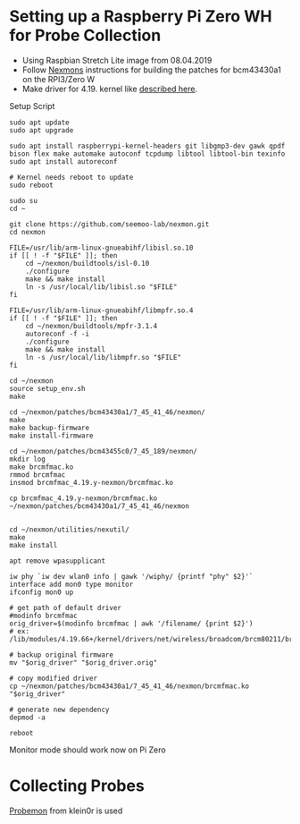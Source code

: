 # Setting up a Raspberry Pi Zero WH for Probe Collection

 - Using Raspbian Stretch Lite image from 08.04.2019
 - Follow [Nexmons](https://github.com/seemoo-lab/nexmon) instructions for building the patches for bcm43430a1 on the RPI3/Zero W
 - Make driver for 4.19. kernel like [described here](https://github.com/seemoo-lab/nexmon/issues/280#issuecomment-524568257).

Setup Script
```
sudo apt update
sudo apt upgrade

sudo apt install raspberrypi-kernel-headers git libgmp3-dev gawk qpdf bison flex make automake autoconf tcpdump libtool libtool-bin texinfo
sudo apt install autoreconf

# Kernel needs reboot to update
sudo reboot

sudo su
cd ~

git clone https://github.com/seemoo-lab/nexmon.git
cd nexmon

FILE=/usr/lib/arm-linux-gnueabihf/libisl.so.10
if [[ ! -f "$FILE" ]]; then
    cd ~/nexmon/buildtools/isl-0.10
    ./configure
    make && make install
    ln -s /usr/local/lib/libisl.so "$FILE"
fi

FILE=/usr/lib/arm-linux-gnueabihf/libmpfr.so.4
if [[ ! -f "$FILE" ]]; then
    cd ~/nexmon/buildtools/mpfr-3.1.4
    autoreconf -f -i
    ./configure
    make && make install
    ln -s /usr/local/lib/libmpfr.so "$FILE"
fi

cd ~/nexmon
source setup_env.sh
make

cd ~/nexmon/patches/bcm43430a1/7_45_41_46/nexmon/
make
make backup-firmware
make install-firmware

cd ~/nexmon/patches/bcm43455c0/7_45_189/nexmon/
mkdir log
make brcmfmac.ko
rmmod brcmfmac
insmod brcmfmac_4.19.y-nexmon/brcmfmac.ko

cp brcmfmac_4.19.y-nexmon/brcmfmac.ko ~/nexmon/patches/bcm43430a1/7_45_41_46/nexmon


cd ~/nexmon/utilities/nexutil/
make
make install

apt remove wpasupplicant

iw phy `iw dev wlan0 info | gawk '/wiphy/ {printf "phy" $2}'` interface add mon0 type monitor
ifconfig mon0 up

# get path of default driver
#modinfo brcmfmac
orig_driver=$(modinfo brcmfmac | awk '/filename/ {print $2}')
# ex: /lib/modules/4.19.66+/kernel/drivers/net/wireless/broadcom/brcm80211/brcmfmac/brcmfmac.ko

# backup original firmware
mv "$orig_driver" "$orig_driver.orig"

# copy modified driver
cp ~/nexmon/patches/bcm43430a1/7_45_41_46/nexmon/brcmfmac.ko "$orig_driver"

# generate new dependency
depmod -a

reboot
```

Monitor mode should work now on Pi Zero

# Collecting Probes

[Probemon](https://github.com/klein0r/probemon) from klein0r is used
